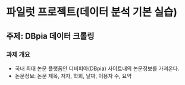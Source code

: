 # 파일럿 프로젝트(데이터 분석 기본 실습)
## 주제: DBpia 데이터 크롤링


### 과제 개요
 * 국내 최대 논문 플랫폼인 디비피아(DBpia) 사이트내의 논문정보를 가져온다.
 * 논문정보: 논문 제목, 저자, 학회, 날짜, 이용자 수, 요약
